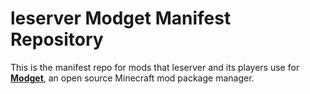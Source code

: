 # leserver Modget Manifest Repository
This is the manifest repo for mods that leserver and its players use for [**Modget**](https://github.com/ReviversMC/modget-minecraft), an open source Minecraft mod package manager.
